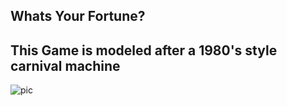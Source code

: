 <h2>Whats Your Fortune?</h2>
<h2>This Game is modeled after a 1980's style carnival machine</h2>


<img src='https://i0.wp.com/cdn.makezine.com/uploads/2012/08/zoltar.jpg?resize=400%2C599' alt='pic'/>